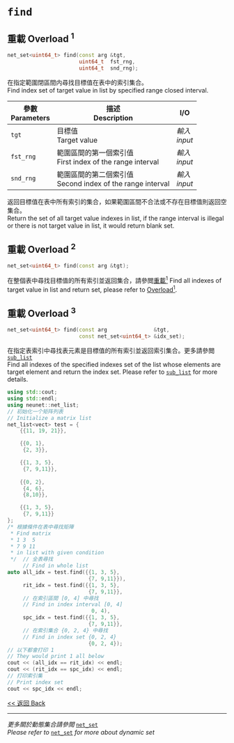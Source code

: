 # `find`

## 重載 Overload $^1$

```c++
net_set<uint64_t> find(const arg &tgt,
                       uint64_t  fst_rng,
                       uint64_t  snd_rng);
```

在指定範圍閉區間内尋找目標值在表中的索引集合。\
Find index set of target value in list by specified range closed interval.

參數<br>Parameters|描述<br>Description|I/O
-|-|-
`tgt`|目標值<br>Target value|*輸入<br>input*
`fst_rng`|範圍區間的第一個索引值<br>First index of the range interval|*輸入<br>input*
`snd_rng`|範圍區間的第二個索引值<br>Second index of the range interval|*輸入<br>input*

返回目標值在表中所有索引的集合，如果範圍區間不合法或不存在目標值則返回空集合。\
Return the set of all target value indexes in list, if the range interval is illegal or there is not target value in list, it would return blank set.

## 重載 Overload $^2$

```c++
net_set<uint64_t> find(const arg &tgt);
```

在整個表中尋找目標值的所有索引並返回集合，請參閲[重載$^1$](#重載-overload-1)
Find all indexes of target value in list and return set, please refer to [Overload$^1$](#重載-overload-1).

## 重載 Overload $^3$

```c++
net_set<uint64_t> find(const arg               &tgt,
                       const net_set<uint64_t> &idx_set);
```

在指定表索引中尋找表元素是目標值的所有索引並返回索引集合。更多請參閲 [`sub_list`](sub_list.md)\
Find all indexes of the specified indexes set of the list whose elements are target element and return the index set. Please refer to [`sub_list`](sub_list.md) for more details.

```c++
using std::cout;
using std::endl;
using neunet::net_list;
// 初始化一个矩阵列表
// Initialize a matrix list
net_list<vect> test = {
    {{11, 19, 21}},

    {{0, 1},
     {2, 3}},

    {{1, 3, 5},
     {7, 9,11}},
     
    {{0, 2},
     {4, 6},
     {8,10}},

    {{1, 3, 5},
     {7, 9,11}}
};
/* 根據條件在表中尋找矩陣
 * Find matrix
 * 1 3  5
 * 7 9 11
 * in list with given condition
 */  // 全表尋找
     // Find in whole list
auto all_idx = test.find({{1, 3, 5},
                          {7, 9,11}}),
     rit_idx = test.find({{1, 3, 5},
                          {7, 9,11}},
     // 在索引區間 [0, 4] 中尋找
     // Find in index interval [0, 4]
                           0, 4),
     spc_idx = test.find({{1, 3, 5},
                          {7, 9,11}},
     // 在索引集合 {0, 2, 4} 中尋找
     // Find in index set {0, 2, 4}
                          {0, 2, 4});
// 以下都會打印 1
// They would print 1 all below
cout << (all_idx == rit_idx) << endl;
cout << (rit_idx == spc_idx) << endl;
// 打印索引集
// Print index set
cout << spc_idx << endl;
```

[<< 返回 Back](cover.md)

---

*更多關於動態集合請參閲* [`net_set`](../net_set/cover.md)\
*Please refer to* [`net_set`](../net_set/cover.md) *for more about dynamic set*

